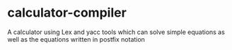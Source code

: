 # calculator-compiler
A calculator using Lex and yacc tools which can solve simple equations as well as the equations written in postfix notation
